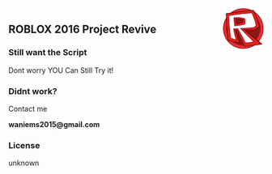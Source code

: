 <img style="float: right;" src="1.png" height="80">
<h2>ROBLOX 2016 Project Revive</h2>

<h3>Still want the Script</h3>
Dont worry YOU Can Still Try it!

<h3>Didnt work?</h3>
Contact me <p style="font-weight: bold;">waniems2015@gmail.com</p>

<h3>License </h3>
unknown
